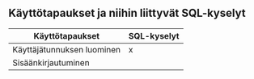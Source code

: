 ## Käyttötapaukset ja niihin liittyvät SQL-kyselyt

Käyttötapaukset | SQL-kyselyt
----------------|------------
Käyttäjätunnuksen luominen|x
Sisäänkirjautuminen|
